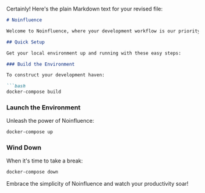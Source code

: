 Certainly! Here's the plain Markdown text for your revised file:

```markdown
# Noinfluence

Welcome to Noinfluence, where your development workflow is our priority. Dive into a world where container management is as smooth as the code you write.

## Quick Setup

Get your local environment up and running with these easy steps:

### Build the Environment

To construct your development haven:

```bash
docker-compose build
```

### Launch the Environment

Unleash the power of Noinfluence:

```bash
docker-compose up
```

### Wind Down

When it's time to take a break:

```bash
docker-compose down
```

Embrace the simplicity of Noinfluence and watch your productivity soar!
```
